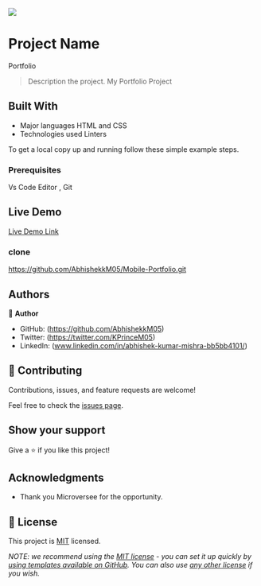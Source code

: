 ![](https://img.shields.io/badge/Microverse-blueviolet)

# Project Name
Portfolio

> Description the project.
 My Portfolio Project


## Built With

- Major languages HTML and CSS 
- Technologies used  Linters 

To get a local copy up and running follow these simple example steps.

### Prerequisites
Vs Code Editor , Git 

## Live Demo 

[Live Demo Link](https://abhishekkm05.github.io/Mobile-Portfolio/)

### clone
https://github.com/AbhishekkM05/Mobile-Portfolio.git

## Authors

👤 **Author**

- GitHub: (https://github.com/AbhishekkM05)
- Twitter: (https://twitter.com/KPrinceM05)
- LinkedIn: (www.linkedin.com/in/abhishek-kumar-mishra-bb5bb4101/)

## 🤝 Contributing

Contributions, issues, and feature requests are welcome!

Feel free to check the [issues page](../../issues/).

## Show your support

Give a ⭐️ if you like this project!

## Acknowledgments

- Thank you Microversee for the opportunity.


## 📝 License

This project is [MIT](./LICENSE) licensed.

_NOTE: we recommend using the [MIT license](https://choosealicense.com/licenses/mit/) - you can set it up quickly by [using templates available on GitHub](https://docs.github.com/en/communities/setting-up-your-project-for-healthy-contributions/adding-a-license-to-a-repository). You can also use [any other license](https://choosealicense.com/licenses/) if you wish._
